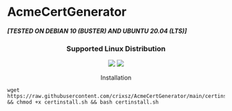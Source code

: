 # AcmeCertGenerator
<b><i>[TESTED ON DEBIAN 10 (BUSTER) AND UBUNTU 20.04 (LTS)]</i></b>
<h3 align="center">Supported Linux Distribution</h3>
<p align="center">
  <a><img src="https://img.shields.io/badge/Support-Debian-red.svg"></a>
  <a><img src="https://img.shields.io/badge/Support-Ubuntu-red.svg"></a>
</p>
<p align="center"><bold>Installation</bold></p>


```
wget https://raw.githubusercontent.com/crixsz/AcmeCertGenerator/main/certinstall.sh && chmod +x certinstall.sh && bash certinstall.sh
````
